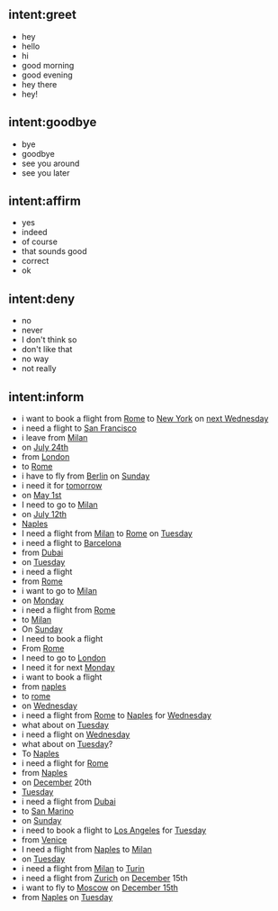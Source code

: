 ## intent:greet
- hey
- hello
- hi
- good morning
- good evening
- hey there
- hey!

## intent:goodbye
- bye
- goodbye
- see you around
- see you later

## intent:affirm
- yes
- indeed
- of course
- that sounds good
- correct
- ok

## intent:deny
- no
- never
- I don't think so
- don't like that
- no way
- not really

## intent:inform
- i want to book a flight from [Rome](from) to [New York](to) on [next Wednesday](time)
- i need a flight to [San Francisco](to)
- i leave from [Milan](from)
- on [July 24th](time)
- from [London](from)
- to [Rome](to)
- i have to fly from [Berlin](from) on [Sunday](time)
- i need it for [tomorrow](time)
- on [May 1st](time)
- I need to go to [Milan](to)
- on [July 12th](time)
- [Naples](from)
- I need a flight from [Milan](from) to [Rome](to) on [Tuesday](time)
- i need a flight to [Barcelona](to)
- from [Dubai](from)
- on [Tuesday](time)
- i need a flight
- from [Rome](from)
- i want to go to [Milan](to)
- on [Monday](time)
- i need a flight from [Rome](from)
- to [Milan](to)
- On [Sunday](time)
- I need to book a flight
- From [Rome](from)
- I need to go to [London](to)
- I need it for next [Monday](time)
- i want to book a flight
- from [naples](from)
- to [rome](to)
- on [Wednesday](time)
- i need a flight from [Rome](from) to [Naples](to) for [Wednesday](time)
- what about on [Tuesday](time)
- i need a flight on [Wednesday](time)
- what about on [Tuesday](time)?
- To [Naples](to)
- i need a flight for [Rome](to)
- from [Naples](from)
- on [December](time) 20th
- [Tuesday](time)
- i need a flight from [Dubai](from)
- to [San Marino](to)
- on [Sunday](time)
- i need to book a flight to [Los Angeles](to) for [Tuesday](time)
- from [Venice](from)
- I need a flight from [Naples](from) to [Milan](to)
- on [Tuesday](time)
- i need a flight from [Milan](from) to [Turin](to)
- i need a flight from [Zurich](from) on [December](time) 15th
- i want to fly to [Moscow](to) on [December 15th](time)
- from [Naples](from) on [Tuesday](time)
